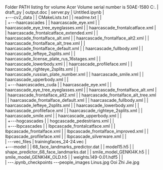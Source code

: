 Folder PATH listing for volume Acer
Volume serial number is 50AE-1580
C:.
|   draft_py
|   output.doc
|   server.py
|   Untitled.ipynb
|   
+---cv2_data
|   |   CMakeLists.txt
|   |   readme.txt
|   |   
|   +---haarcascades
|   |       haarcascade_eye.xml
|   |       haarcascade_eye_tree_eyeglasses.xml
|   |       haarcascade_frontalcatface.xml
|   |       haarcascade_frontalcatface_extended.xml
|   |       haarcascade_frontalface_alt.xml
|   |       haarcascade_frontalface_alt2.xml
|   |       haarcascade_frontalface_alt_tree.xml
|   |       haarcascade_frontalface_default.xml
|   |       haarcascade_fullbody.xml
|   |       haarcascade_lefteye_2splits.xml
|   |       haarcascade_license_plate_rus_16stages.xml
|   |       haarcascade_lowerbody.xml
|   |       haarcascade_profileface.xml
|   |       haarcascade_righteye_2splits.xml
|   |       haarcascade_russian_plate_number.xml
|   |       haarcascade_smile.xml
|   |       haarcascade_upperbody.xml
|   |       
|   +---haarcascades_cuda
|   |       haarcascade_eye.xml
|   |       haarcascade_eye_tree_eyeglasses.xml
|   |       haarcascade_frontalface_alt.xml
|   |       haarcascade_frontalface_alt2.xml
|   |       haarcascade_frontalface_alt_tree.xml
|   |       haarcascade_frontalface_default.xml
|   |       haarcascade_fullbody.xml
|   |       haarcascade_lefteye_2splits.xml
|   |       haarcascade_lowerbody.xml
|   |       haarcascade_profileface.xml
|   |       haarcascade_righteye_2splits.xml
|   |       haarcascade_smile.xml
|   |       haarcascade_upperbody.xml
|   |       
|   +---hogcascades
|   |       hogcascade_pedestrians.xml
|   |       
|   +---lbpcascades
|   |       lbpcascade_frontalcatface.xml
|   |       lbpcascade_frontalface.xml
|   |       lbpcascade_frontalface_improved.xml
|   |       lbpcascade_profileface.xml
|   |       lbpcascade_silverware.xml
|   |       
|   \---vec_files
|           trainingfaces_24-24.vec
|           
+---model
|   |   68_face_landmarks_predictor.dat
|   |   model15.h5
|   |   shape_predictor_68_face_landmarks.dat
|   |   smile_model_GENKI4K.h5
|   |   smile_model_GENKI4K_OLD.h5
|   |   weights.149-0.01.hdf5
|   |   
|   \---.ipynb_checkpoints
\---people_images
        Linus.jpg
        Ooi Zhi Jie.jpg
        

